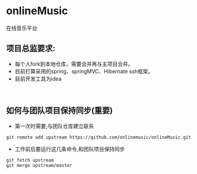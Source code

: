 # onlineMusic

在线音乐平台


项目总监要求:
--------------------------
-   每个人fork到本地仓库，需要合并再与主项目合并。
-   目前打算采用的spring、springMVC、Hibernate  ssh框架。
-   目前开发工具为idea
<br>

如何与团队项目保持同步(重要)
--------------------------

-   第一次时需要,与团队仓库建立联系

``` {.bash}
git remote add upstream https://github.com/onlinemusic/onlineMusic.git
```

-   工作前后要运行这几条命令,和团队项目保持同步

``` {.bash}
git fetch upstream
git merge upstream/master
```
